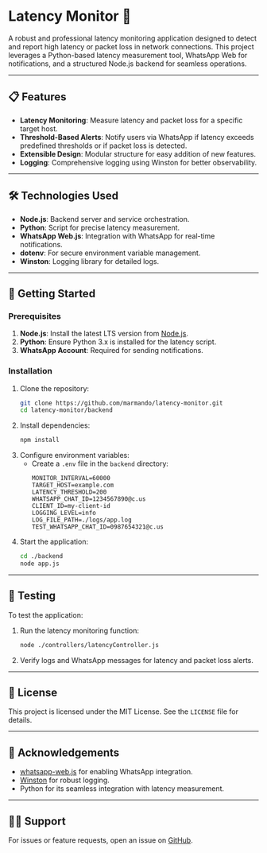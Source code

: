 
# Latency Monitor 📡

A robust and professional latency monitoring application designed to detect and report high latency or packet loss in network connections. This project leverages a Python-based latency measurement tool, WhatsApp Web for notifications, and a structured Node.js backend for seamless operations.

---

## 📋 Features
- **Latency Monitoring**: Measure latency and packet loss for a specific target host.
- **Threshold-Based Alerts**: Notify users via WhatsApp if latency exceeds predefined thresholds or if packet loss is detected.
- **Extensible Design**: Modular structure for easy addition of new features.
- **Logging**: Comprehensive logging using Winston for better observability.

---

## 🛠️ Technologies Used
- **Node.js**: Backend server and service orchestration.
- **Python**: Script for precise latency measurement.
- **WhatsApp Web.js**: Integration with WhatsApp for real-time notifications.
- **dotenv**: For secure environment variable management.
- **Winston**: Logging library for detailed logs.

---

## 🚀 Getting Started

### Prerequisites
1. **Node.js**: Install the latest LTS version from [Node.js](https://nodejs.org/).
2. **Python**: Ensure Python 3.x is installed for the latency script.
3. **WhatsApp Account**: Required for sending notifications.

### Installation
1. Clone the repository:
   ```bash
   git clone https://github.com/marmando/latency-monitor.git
   cd latency-monitor/backend
   ```
2. Install dependencies:
   ```bash
   npm install
   ```
3. Configure environment variables:
   - Create a `.env` file in the `backend` directory:
     ```plaintext
     MONITOR_INTERVAL=60000
     TARGET_HOST=example.com
     LATENCY_THRESHOLD=200
     WHATSAPP_CHAT_ID=1234567890@c.us
     CLIENT_ID=my-client-id
     LOGGING_LEVEL=info
     LOG_FILE_PATH=./logs/app.log
     TEST_WHATSAPP_CHAT_ID=0987654321@c.us
     ```
4. Start the application:
   ```bash
   cd ./backend
   node app.js
   ```

---

## 🧪 Testing
To test the application:
1. Run the latency monitoring function:
   ```bash
   node ./controllers/latencyController.js
   ```
2. Verify logs and WhatsApp messages for latency and packet loss alerts.

---

## 📄 License
This project is licensed under the MIT License. See the `LICENSE` file for details.

---

## 📝 Acknowledgements
- [whatsapp-web.js](https://github.com/pedroslopez/whatsapp-web.js) for enabling WhatsApp integration.
- [Winston](https://github.com/winstonjs/winston) for robust logging.
- Python for its seamless integration with latency measurement.

---

## 🙋‍♂️ Support
For issues or feature requests, open an issue on [GitHub](https://github.com/yourusername/latency-monitor/issues).
